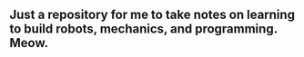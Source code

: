 ## Just a repository for me to take notes on learning to build robots, mechanics, and programming. Meow.
